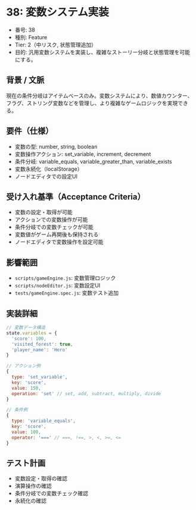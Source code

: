 # 38: 変数システム実装

- 番号: 38
- 種別: Feature
- Tier: 2（中リスク, 状態管理追加）
- 目的: 汎用変数システムを実装し、複雑なストーリー分岐と状態管理を可能にする。

## 背景 / 文脈

現在の条件分岐はアイテムベースのみ。変数システムにより、数値カウンター、フラグ、ストリング変数などを管理し、より複雑なゲームロジックを実現できる。

## 要件（仕様）

- 変数の型: number, string, boolean
- 変数操作アクション: set_variable, increment, decrement
- 条件分岐: variable_equals, variable_greater_than, variable_exists
- 変数永続化（localStorage）
- ノードエディタでの設定UI

## 受け入れ基準（Acceptance Criteria）

- 変数の設定・取得が可能
- アクションでの変数操作が可能
- 条件分岐での変数チェックが可能
- 変数値がゲーム再開後も保持される
- ノードエディタで変数操作を設定可能

## 影響範囲

- `scripts/gameEngine.js`: 変数管理ロジック
- `scripts/nodeEditor.js`: 変数設定UI
- `tests/gameEngine.spec.js`: 変数テスト追加

## 実装詳細

```javascript
// 変数データ構造
state.variables = {
  'score': 100,
  'visited_forest': true,
  'player_name': 'Hero'
}

// アクション例
{
  type: 'set_variable',
  key: 'score',
  value: 150,
  operation: 'set' // set, add, subtract, multiply, divide
}

// 条件例
{
  type: 'variable_equals',
  key: 'score',
  value: 100,
  operator: '===' // ===, !==, >, <, >=, <=
}
```

## テスト計画

- 変数設定・取得の確認
- 演算操作の確認
- 条件分岐での変数チェック確認
- 永続化の確認
